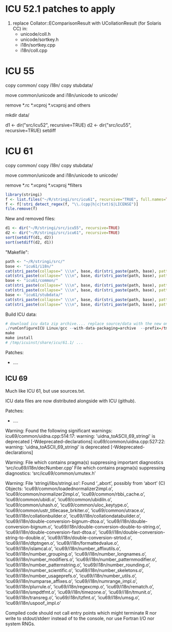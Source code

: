 ICU 52.1 patches to apply
==========================

1. replace Collator::EComparisonResult with UCollationResult (for Solaris CC) in:
   * unicode/coll.h
   * unicode/sortkey.h
   * i18n/sortkey.cpp
   * i18n/coll.cpp



ICU 55
======

copy common/
copy i18n/
copy stubdata/

move common/unicode and i18n/unicode to unicode/

remove *.rc *.vcproj *.vcxproj and others

mkdir data/

d1 <- dir("src/icu52", recursive=TRUE)
d2 <- dir("src/icu55", recursive=TRUE)
setdiff

ICU 61
======

copy common/
copy i18n/
copy stubdata/

move common/unicode and i18n/unicode to unicode/

remove *.rc *.vcproj *.vcxproj *filters

```R
library(stringi)
f <- list.files("~/R/stringi/src/icu61", recursive="TRUE", full.names=TRUE)
f <- f[!stri_detect_regex(f, "\\.(cpp|h|c|txt)$|LICENSE")]
file.remove(f)
```

New and removed files:

```R
d1 <- dir("~/R/stringi/src/icu55", recursive=TRUE)
d2 <- dir("~/R/stringi/src/icu61", recursive=TRUE)
sort(setdiff(d1, d2))
sort(setdiff(d2, d1))
```

"Makefile":

```R
path <- "~/R/stringi/src/"
base <- "icu61/i18n/"
cat(stri_paste(collapse=" \\\n", base, dir(stri_paste(path, base), pattern=glob2rx("*.cpp"))), file=stri_paste(path, "icu61_i18n_cpp.txt"), sep="\n")
cat(stri_paste(collapse=" \\\n", base, dir(stri_paste(path, base), pattern=glob2rx("*.c"))), file=stri_paste(path, "icu61_i18n_c.txt"))
base <- "icu61/common/"
cat(stri_paste(collapse=" \\\n", base, dir(stri_paste(path, base), pattern=glob2rx("*.cpp"))), file=stri_paste(path, "icu61_common_cpp.txt"), sep="\n")
cat(stri_paste(collapse=" \\\n", base, dir(stri_paste(path, base), pattern=glob2rx("*.c"))), file=stri_paste(path, "icu61_common_c.txt"))
base <- "icu61/stubdata/"
cat(stri_paste(collapse=" \\\n", base, dir(stri_paste(path, base), pattern=glob2rx("*.cpp"))), file=stri_paste(path, "icu61_stubdata_cpp.txt"), sep="\n")
cat(stri_paste(collapse=" \\\n", base, dir(stri_paste(path, base), pattern=glob2rx("*.c"))), file=stri_paste(path, "icu61_stubdata_c.txt"))
```

Build ICU data:

```R
# download icu data zip archive.... replace source/data with the new one
./runConfigureICU Linux/gcc --with-data-packaging=archive  --prefix=/tmp/icuinst
make
make install
# /tmp/icuinst/share/icu/61.1/ ...

```


Patches:

* ....


## ICU 69

Much like ICU 61, but use sources.txt.

ICU data files are now distributed alongside with ICU (github).

Patches:

* ....

Warning: Found the following significant warnings:
  icu69/common/uidna.cpp:514:17: warning: 'uidna_toASCII_69_stringi' is deprecated [-Wdeprecated-declarations]
  icu69/common/uidna.cpp:527:22: warning: 'uidna_toASCII_69_stringi' is deprecated [-Wdeprecated-declarations]

Warning: File which contains pragma(s) suppressing important diagnostics
  ‘src/icu69/i18n/decNumber.cpp’
File which contains pragma(s) suppressing diagnostics:
  ‘src/icu69/common/umutex.h’

Warning: File ‘stringi/libs/stringi.so’:
  Found ‘_abort’, possibly from ‘abort’ (C)
    Objects: ‘icu69/common/loadednormalizer2impl.o’,
      ‘icu69/common/normalizer2impl.o’, ‘icu69/common/rbbi_cache.o’,
      ‘icu69/common/ubidi.o’, ‘icu69/common/ubidiln.o’,
      ‘icu69/common/uhash.o’, ‘icu69/common/uloc_keytype.o’,
      ‘icu69/common/ustr_titlecase_brkiter.o’, ‘icu69/common/utrace.o’,
      ‘icu69/i18n/collationbuilder.o’,
      ‘icu69/i18n/collationdatabuilder.o’,
      ‘icu69/i18n/double-conversion-bignum-dtoa.o’,
      ‘icu69/i18n/double-conversion-bignum.o’,
      ‘icu69/i18n/double-conversion-double-to-string.o’,
      ‘icu69/i18n/double-conversion-fast-dtoa.o’,
      ‘icu69/i18n/double-conversion-string-to-double.o’,
      ‘icu69/i18n/double-conversion-strtod.o’, ‘icu69/i18n/dtptngen.o’,
      ‘icu69/i18n/formattedvalue.o’, ‘icu69/i18n/islamcal.o’,
      ‘icu69/i18n/number_affixutils.o’, ‘icu69/i18n/number_grouping.o’,
      ‘icu69/i18n/number_longnames.o’, ‘icu69/i18n/number_modifiers.o’,
      ‘icu69/i18n/number_patternmodifier.o’,
      ‘icu69/i18n/number_patternstring.o’,
      ‘icu69/i18n/number_rounding.o’, ‘icu69/i18n/number_scientific.o’,
      ‘icu69/i18n/number_skeletons.o’,
      ‘icu69/i18n/number_usageprefs.o’, ‘icu69/i18n/number_utils.o’,
      ‘icu69/i18n/numparse_affixes.o’, ‘icu69/i18n/numrange_impl.o’,
      ‘icu69/i18n/plurrule.o’, ‘icu69/i18n/regexcmp.o’,
      ‘icu69/i18n/rematch.o’, ‘icu69/i18n/smpdtfmt.o’,
      ‘icu69/i18n/timezone.o’, ‘icu69/i18n/tmunit.o’,
      ‘icu69/i18n/transreg.o’, ‘icu69/i18n/tzfmt.o’,
      ‘icu69/i18n/umsg.o’, ‘icu69/i18n/uspoof_impl.o’

Compiled code should not call entry points which might terminate R nor
write to stdout/stderr instead of to the console, nor use Fortran I/O
nor system RNGs.
